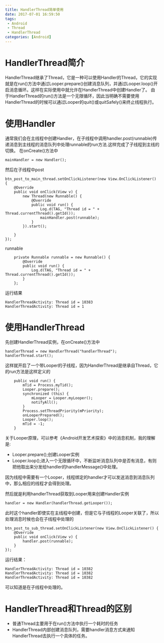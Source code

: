 ```yaml
---
title: HandlerThread简单使用
date: 2017-07-01 16:59:50
tags:
 - Android
 - Thread
 - HandlerThread
categories: [Android]
---
```


# HandlerThread简介
HandlerThread继承了Thread，它是一种可以使用Handler的Thread，它的实现就是在run()方法中通过Looper.prepare()创建消息队列，并通过Looper.loop()开启消息循环。这样在实际使用中就允许在HandlerThread中创建Handler了。
由于HandlerThread的run()方法是一个无限循环，因此当明确不需要使用HandlerThread的时候可以通过Looper的quit()或quitSafely()来终止线程执行。

# 使用Handler
通常我们会在主线程中创建Handler，在子线程中调用handler.post(runnable)传递消息到主线程的消息队列中处理runnable的run方法.这样完成了子线程到主线的切换。
在onCreate()方法中
```
mainHandler = new Handler();
```

然后在子线程中post
```
btn_post_to_main_thread.setOnClickListener(new View.OnClickListener() {
	@Override
	public void onClick(View v) {
		new Thread(new Runnable() {
			@Override
			public void run() {
				Log.d(TAG, "Thread id = " + Thread.currentThread().getId());
				mainHandler.post(runnable);
			}
		}).start();
                
	}
});
```

runnable
```
    private Runnable runnable = new Runnable() {
        @Override
        public void run() {
            Log.d(TAG, "Thread id = " + Thread.currentThread().getId());
        }
    };
```

运行结果
```
HandlerThreadActivity: Thread id = 10383
HandlerThreadActivity: Thread id = 1
```

# 使用HandlerThread
先创建HandlerThread实例，在onCreate()方法中
```
handlerThread = new HandlerThread("handlerThread");
handlerThread.start();
```
这样就开启了一个带Looper的子线程，因为HandlerThread是继承自Thread，它的run方法是这样定义的
```
    public void run() {
        mTid = Process.myTid();
        Looper.prepare();
        synchronized (this) {
            mLooper = Looper.myLooper();
            notifyAll();
        }
        Process.setThreadPriority(mPriority);
        onLooperPrepared();
        Looper.loop();
        mTid = -1;
    }
```

关于Looper原理，可以参考《Android开发艺术探索》中的消息机制，我的理解是:

 - Looper.prepare();创建Looper实例
 - Looper.loop();进入一个无限循环中，不断监听消息队列中是否有消息，有则把他取出来分发给handler的handlerMessage()中处理。

因为线程中需要有一个Looper，线程绑定的handler才可以发送消息到消息队列中，那么相应的线程才会得到处理。
 
然后就是利用handlerThread获取到Looper用来创建Handler实例
```
handler = new Handler(handlerThread.getLooper());
```
此时这个handler即使实在主线程中创建，但是它与子线程的Looper关联了，所以处理消息时候也会在子线程中处理的
```
btn_post_to_sub_thread.setOnClickListener(new View.OnClickListener() {
	@Override
	public void onClick(View v) {
		handler.post(runnable);
	}
});
```
运行结果：
```
HandlerThreadActivity: Thread id = 10382
HandlerThreadActivity: Thread id = 10382
HandlerThreadActivity: Thread id = 10382
```
可以知道是在子线程中处理的。

# HandlerThread和Thread的区别

 - 普通Thread主要用于在run()方法中执行一个耗时的任务
 - HandlerThread内部创建消息队列，需要handler消息方式来通知HandlerThread去执行一个具体的任务。
